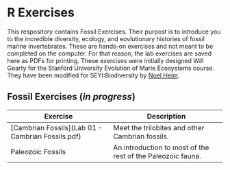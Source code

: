 # R Exercises

This respository contains Fossil Exercises. Their purpost is to introduce you to the incredible diversity, ecology, and eovlutionary histories of fossil marine invertebrates. These are hands-on exercises and not meant to be completed on the computer. For that reason, the lab exercises are saved here as PDFs for printing. These exercises were initially designed Will Gearty for the Stanford University Evolution of Marie Ecosystems course. They have been modified for SEYI:Biodiversity by [Noel Heim](http://sedpaleo.org).

## Fossil Exercises (*in progress*)

Exercise | Description
--------- | ----------
[Cambrian Fossils](Lab 01 - Cambrian Fossils.pdf) | Meet the trilobites and other Cambrian fossils.
Paleozoic Fossils | An introduction to most of the rest of the Paleozoic fauna.
